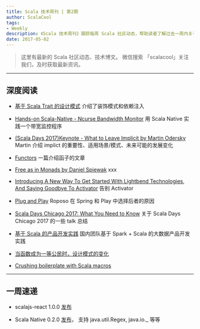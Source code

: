 ```yaml
---
title: Scala 技术周刊 | 第2期
author: ScalaCool
tags:
- Weekly
description: 《Scala 技术周刊》跟踪每周 Scala 社区动态，帮助读者了解过去一周内关于 Scala 发生的事情。
date: 2017-05-02
---
```


> 这里有最新的 Scala 社区动态、技术博文。
微信搜索 「scalacool」关注我们，及时获取最新资讯。

***

## 深度阅读

- [基于 Scala Trait 的设计模式](https://juejin.im/post/58fd5ca31b69e600589df879)
  介绍了装饰模式和依赖注入

- [Hands-on Scala-Native - Ncurse Bandwidth Monitor](https://github.com/MasseGuillaume/hands-on-scala-native)
  用 Scala Native 实践一个带宽监控程序

- [(Scala Days 2017)Keynote - What to Leave Implicit by Martin Odersky](https://www.youtube.com/watch?v=Oij5V7LQJsA)
  Martin 介绍 implict 的重要性、适用场景/模式、未来可能的发展变化

- [Functors](https://medium.com/@agaro1121/functors-1d675d314c1d)
  一篇介绍函子的文章

- [Free as in Monads by Daniel Spiewak](https://www.youtube.com/watch?v=aKUQUIHRGec)
  xxx

- [Introducing A New Way To Get Started With Lightbend Technologies, And Saying Goodbye To Activator](https://www.lightbend.com/blog/introducing-a-new-way-to-get-started-with-lightbend-technologies-and-saying-goodbye-to-activator)
  告别 Activator

- [Plug and Play](https://medium.com/roposo-engineering/plug-and-play-26ca06c6bf22)
  Roposo 在 Spring 和 Play 中选择后者的原因

- [Scala Days Chicago 2017: What You Need to Know](https://medium.com/tapad-engineering/scala-days-chicago-2017-what-you-need-to-know-c5fa7b5679b0)
  关于 Scala Days Chicago 2017 的一些 talk 总结

- [基于 Scala 的产品开发实践](http://zhangyi.farbox.com/post/architecture/our-practice-based-on-scala)
  国内团队基于 Spark + Scala 的大数据产品开发实践

- [当函数成为一等公民时，设计模式的变化](https://juejin.im/post/5902981e44d904006912031d)
  
- [Crushing boilerplate with Scala macros](https://medium.com/iterators/crushing-boilerplate-with-scala-macros-754860551c98)

***

## 一周速递

- scalajs-react 1.0.0 [发布](https://github.com/japgolly/scalajs-react/blob/master/doc/changelog/1.0.0.md)

- Scala Native 0.2.0 [发布](https://github.com/scala-native/scala-native/releases/tag/v0.2.0)， 支持 java.util.Regex, java.io._ 等等


